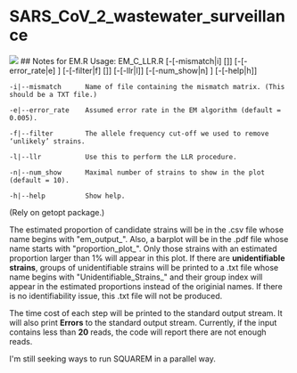 # SARS_CoV_2_wastewater_surveillance
<img src="https://github.com/lpipes/SARS_CoV_2_wastewater_surveillance/">
## Notes for EM.R
Usage: EM_C_LLR.R [-[-mismatch|i] [<character>]] [-[-error_rate|e] <double>] [-[-filter|f] [<double>]] [-[-llr|l]] [-[-num_show|n] <integer>] [-[-help|h]]
    
    -i|--mismatch      Name of file containing the mismatch matrix. (This should be a TXT file.)
    
    -e|--error_rate    Assumed error rate in the EM algorithm (default = 0.005).
    
    -f|--filter        The allele frequency cut-off we used to remove ‘unlikely’ strains.
    
    -l|--llr           Use this to perform the LLR procedure.
    
    -n|--num_show      Maximal number of strains to show in the plot (default = 10).
    
    -h|--help          Show help.
    
 (Rely on getopt package.)

The estimated proportion of candidate strains will be in the .csv file whose name begins with "em_output_". Also, a barplot will be in the .pdf file whose name starts with "proportion_plot_". Only those strains with an estimated proportion larger than 1% will appear in this plot. If there are **unidentifiable strains**, groups of unidentifiable strains will be printed to a .txt file whose name begins with "Unidentifiable_Strains_" and their group index will appear in the estimated proportions instead of the originial names. If there is no identifiability issue, this .txt file will not be produced.

The time cost of each step will be printed to the standard output stream. It will also print **Errors**  to the standard output stream. Currently, if the input contains less than **20** reads, the code will report there are not enough reads.

I'm still seeking ways to run SQUAREM in a parallel way.
